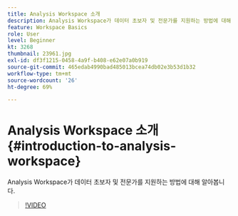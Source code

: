 ```yaml
---
title: Analysis Workspace 소개
description: Analysis Workspace가 데이터 초보자 및 전문가를 지원하는 방법에 대해 알아봅니다.
feature: Workspace Basics
role: User
level: Beginner
kt: 3268
thumbnail: 23961.jpg
exl-id: df3f1215-0458-4a9f-b408-e62e07a0b919
source-git-commit: 465edab4990bad485013bcea74db02e3b53d1b32
workflow-type: tm+mt
source-wordcount: '26'
ht-degree: 69%

---
```


# Analysis Workspace 소개 {#introduction-to-analysis-workspace}

Analysis Workspace가 데이터 초보자 및 전문가를 지원하는 방법에 대해 알아봅니다.

>[!VIDEO](https://video.tv.adobe.com/v/28165/?quality=12)
